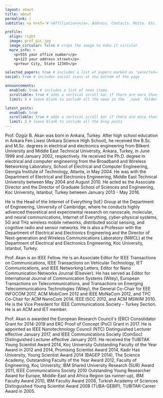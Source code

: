 ```yaml
---
layout: about
title: about
permalink: /
subtitle: <a href='#'>Affiliations</a>. Address. Contacts. Motto. Etc.

profile:
  align: right
  image: prof_pic.jpg
  image_circular: false # crops the image to make it circular
  more_info: >
    <p>555 your office number</p>
    <p>123 your address street</p>
    <p>Your City, State 12345</p>

selected_papers: true # includes a list of papers marked as "selected={true}"
social: true # includes social icons at the bottom of the page

announcements:
  enabled: true # includes a list of news items
  scrollable: true # adds a vertical scroll bar if there are more than 3 news items
  limit: 5 # leave blank to include all the news in the `_news` folder

latest_posts:
  enabled: true
  scrollable: true # adds a vertical scroll bar if there are more than 3 new posts items
  limit: 3 # leave blank to include all the blog posts
---
```


Prof. Özgür B. Akan was born in Ankara, Turkey. After high school education in Ankara Fen Lisesi (Ankara Science High School), he received the B.Sc. and M.Sc. degrees in electrical and electronics engineering from Bilkent University and Middle East Technical University, Ankara, Turkey, in June 1999 and January 2002, respectively. He received the Ph.D. degree in electrical and computer engineering from the Broadband and Wireless Networking Laboratory, School of Electrical and Computer Engineering, Georgia Institute of Technology, Atlanta, in May 2004. He was with the Department of Electrical and Electronics Engineering, Middle East Technical University between May 2004 and August 2010. He acted as the Associate Director and the Director of Graduate School of Sciences and Engineering, Koc University, Istanbul, Turkey between January 2013 - May 2016.

He is the Head of the Internet of Everything (IoE) Group at the Department of Engineering, University of Cambridge, where he conducts highly advanced theoretical and experimental research on nanoscale, molecular, and neural communications, Internet of Everything, cyber-physical systems, 5G and THz wireless mobile networks, distributed social sensing, and cognitive radio and sensor networks. He is also a Professor with the Department of Electrical and Electronics Engineering and the Director of Next-generation and Wireless Communications Laboratory (NWCL) at the Department of Electrical and Electronics Engineering, Koc University, Istanbul, Turkey. 

Prof. Akan is an IEEE Fellow. He is an Associate Editor for IEEE Transactions on Communications, IEEE Transactions on Vehicular Technology, IET Communications, and IEEE Networking Letters, Editor for Nano Communication Networks Journal (Elsevier). He has served as Editor for International Journal of Communication Systems (Wiley), European Transactions on Telecommunications, and Transactions on Emerging Telecommunications Technologies (Wiley), the General Co-Chair for EEE INFOCOM 2017, ACM MobiCom 2012 and IEEE MoNaCom 2012, and TPC Co-Chair for ACM NanoCom 2014, IEEE ISCC 2012, and ACM MSWiM 2010. He is the Vice President for IEEE Communications Society - Turkey Section. He is an ACM and IET member.

Prof. Akan is awarded the European Research Council's (ERC) Consolidator Grant for 2014-2019 and ERC Proof of Concept (PoC) Grant in 2017. He is appointed as IEEE Nanotechnology Council (NTC) Distinguished Lecturer effective January 2017, and IEEE Communications Society (ComSoc) Distinguished Lecturer effective January 2011. He received the TUBITAK Young Scientist Award 2014, Koç University Outstanding Faculty of the Year Award in 2012 and 2014, Promising Scientist Award 2014, Kadir Has University, Young Scientist Award 2014 (BAGEP 2014), The Science Academy, Outstanding Faculty of the Year Award 2012, Faculty of Engineering, Koç University, IBM Shared University Research (SUR) Award 2011, IEEE Communications Society 2010 Outstanding Young Researcher Award for Europe, Middle-East and Africa Region (as runner-up), IBM Faculty Award 2010, IBM Faculty Award 2008, Turkish Academy of Sciences Distinguished Young Scientist Award 2008 (TUBA-GEBIP), TUBITAK-Career Award in 2005.
